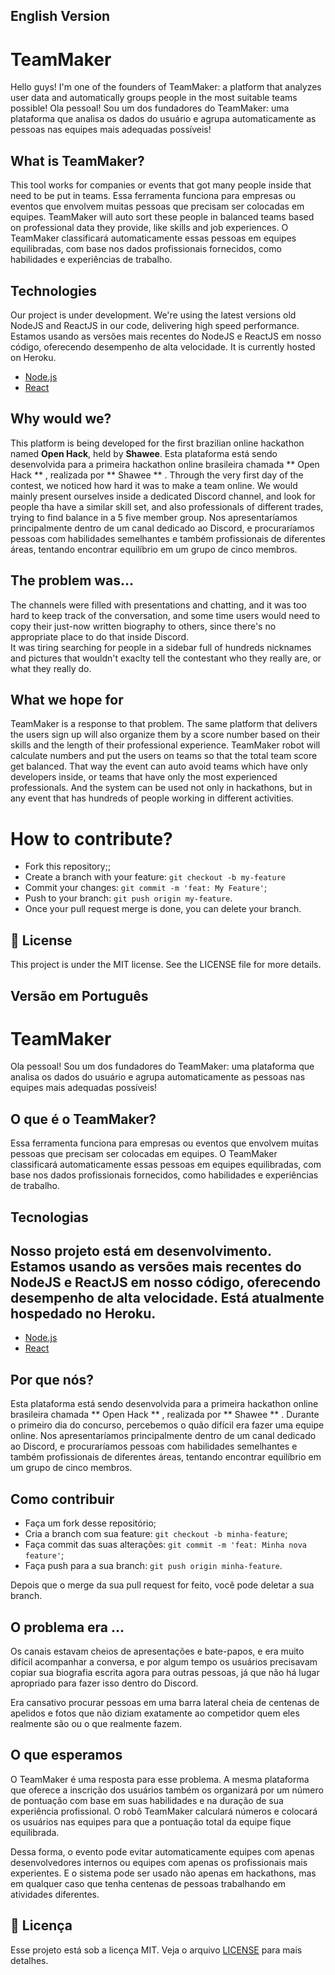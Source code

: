 ## English Version

#  TeamMaker
Hello guys! I'm one of the founders of TeamMaker: a platform that analyzes user data and automatically groups people in the most suitable teams possible!	Ola pessoal! Sou um dos fundadores do TeamMaker: uma plataforma que analisa os dados do usuário e agrupa automaticamente as pessoas nas equipes mais adequadas possíveis!
## What is TeamMaker? 
This tool works for companies or events that got many people inside that need to be put in teams.	Essa ferramenta funciona para empresas ou eventos que envolvem muitas pessoas que precisam ser colocadas em equipes.
TeamMaker will auto sort these people in balanced teams based on professional data they provide, like skills and job experiences.	O TeamMaker classificará automaticamente essas pessoas em equipes equilibradas, com base nos dados profissionais fornecidos, como habilidades e experiências de trabalho.

## Technologies	
Our project is under development. We're using the latest versions old NodeJS and ReactJS in our code, delivering high speed performance.	Estamos usando as versões mais recentes do NodeJS e ReactJS em nosso código, oferecendo desempenho de alta velocidade.
It is currently hosted on Heroku.
- [Node.js](https://nodejs.org/en/)
- [React](https://reactjs.org)
## Why would we?
This platform is being developed for the first brazilian online hackathon named **Open Hack**, held by **Shawee**.	Esta plataforma está sendo desenvolvida para a primeira hackathon online brasileira chamada ** Open Hack ** , realizada por ** Shawee ** .
Through the very first day of the contest, we noticed how hard it was to make a team online.
We would mainly present ourselves inside a dedicated Discord channel, and look for people tha have a similar skill set, and also professionals of different trades, trying to find balance in a 5 five member group.	Nos apresentaríamos principalmente dentro de um canal dedicado ao Discord, e procuraríamos pessoas com habilidades semelhantes e também profissionais de diferentes áreas, tentando encontrar equilíbrio em um grupo de cinco membros.
## The problem was...
 The channels were filled with presentations and chatting, and it was too hard to keep track of the conversation, and some time users would need to copy their just-now written biography to others, since there's no appropriate place to do that inside Discord.	
It was tiring searching for people in a sidebar full of hundreds nicknames and pictures that wouldn't exaclty tell the contestant who they really are, or what they really do.	
## What we hope for	
TeamMaker is a response to that problem. The same platform that delivers the users sign up will also organize them by a score number based on their skills and the length of their professional experience. TeamMaker robot will calculate numbers and put the users on teams so that the total team score get balanced.
That way the event can auto avoid teams which have only developers inside, or teams that have only the most experienced professionals. And the system can be used not only in hackathons, but in any event that has hundreds of people working in different activities.

# How to contribute?
- Fork this repository;;
- Create a branch with your feature: `git checkout -b my-feature`
- Commit your changes: `git commit -m 'feat: My Feature'`;
- Push to your branch: `git push origin my-feature`.
- Once your pull request merge is done, you can delete your branch.

## :memo: License
This project is under the MIT license. See the LICENSE file for more details.

## Versão em Português

#  TeamMaker

Ola pessoal! Sou um dos fundadores do TeamMaker: uma plataforma que analisa os dados do usuário e agrupa automaticamente as pessoas nas equipes mais adequadas possíveis!

##  O que é o TeamMaker?

Essa ferramenta funciona para empresas ou eventos que envolvem muitas pessoas que precisam ser colocadas em equipes.
O TeamMaker classificará automaticamente essas pessoas em equipes equilibradas, com base nos dados profissionais fornecidos, como habilidades e experiências de trabalho.

##  Tecnologias

Nosso projeto está em desenvolvimento.
Estamos usando as versões mais recentes do NodeJS e ReactJS em nosso código, oferecendo desempenho de alta velocidade.
Está atualmente hospedado no Heroku.
---
- [Node.js](https://nodejs.org/en/)
- [React](https://reactjs.org)

##  Por que nós?

Esta plataforma está sendo desenvolvida para a primeira hackathon online brasileira chamada ** Open Hack ** , realizada por ** Shawee ** .
Durante o primeiro dia do concurso, percebemos o quão difícil era fazer uma equipe online.
Nos apresentaríamos principalmente dentro de um canal dedicado ao Discord, e procuraríamos pessoas com habilidades semelhantes e também profissionais de diferentes áreas, tentando encontrar equilíbrio em um grupo de cinco membros.

##  Como contribuir

- Faça um fork desse repositório;
- Cria a branch com sua feature: `git checkout -b minha-feature`;
- Faça commit das suas alterações: `git commit -m 'feat: Minha nova feature'`;
- Faça push para a sua branch: `git push origin minha-feature`.

Depois que o merge da sua pull request for feito, você pode deletar a sua branch.


##  O problema era ...

Os canais estavam cheios de apresentações e bate-papos, e era muito difícil acompanhar a conversa, e por algum tempo os usuários precisavam copiar sua biografia escrita agora para outras pessoas, já que não há lugar apropriado para fazer isso dentro do Discord.

Era cansativo procurar pessoas em uma barra lateral cheia de centenas de apelidos e fotos que não diziam exatamente ao competidor quem eles realmente são ou o que realmente fazem.

##  O que esperamos

O TeamMaker é uma resposta para esse problema. A mesma plataforma que oferece a inscrição dos usuários também os organizará por um número de pontuação com base em suas habilidades e na duração de sua experiência profissional. O robô TeamMaker calculará números e colocará os usuários nas equipes para que a pontuação total da equipe fique equilibrada.

Dessa forma, o evento pode evitar automaticamente equipes com apenas desenvolvedores internos ou equipes com apenas os profissionais mais experientes. E o sistema pode ser usado não apenas em hackathons, mas em qualquer caso que tenha centenas de pessoas trabalhando em atividades diferentes.

## :memo: Licença

Esse projeto está sob a licença MIT. Veja o arquivo [LICENSE](LICENSE.md) para mais detalhes.

